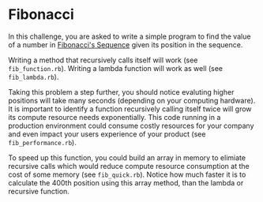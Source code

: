 # Fibonacci

In this challenge, you are asked to write a simple program to find the value of a number in [Fibonacci's Sequence](https://en.wikipedia.org/wiki/Fibonacci_number) given its position in the sequence.

Writing a method that recursively calls itself will work (see `fib_function.rb`). Writing a lambda function will work as well (see `fib_lambda.rb`).

Taking this problem a step further, you should notice evaluting higher positions will take many seconds (depending on your computing hardware). It is important to identify a function recursively calling itself twice will grow its compute resource needs exponentially. This code running in a production environment could consume costly resources for your company and even impact your users experience of your product (see `fib_performance.rb`).

To speed up this function, you could build an array in memory to elimiate recursive calls which would reduce compute resource consumption at the cost of some memory (see `fib_quick.rb`). Notice how much faster it is to calculate the 400th position using this array method, than the lambda or recursive function.
